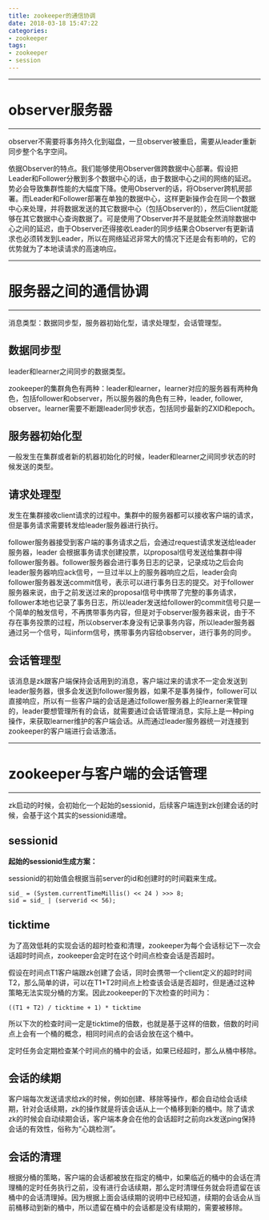 ```yaml
---
title: zookeeper的通信协调
date: 2018-03-18 15:47:22
categories:
- zookeeper
tags:
- zookeeper
- session
---
```


---
# observer服务器
---

observer不需要将事务持久化到磁盘，一旦observer被重启，需要从leader重新同步整个名字空间。

依据Observer的特点。我们能够使用Observer做跨数据中心部署。假设把Leader和Follower分散到多个数据中心的话，由于数据中心之间的网络的延迟。势必会导致集群性能的大幅度下降。使用Observer的话，将Observer跨机房部署。而Leader和Follower部署在单独的数据中心，这样更新操作会在同一个数据中心来处理，并将数据发送的其它数据中心（包括Observer的），然后Client就能够在其它数据中心查询数据了。可是使用了Observer并不是就能全然消除数据中心之间的延迟，由于Observer还得接收Leader的同步结果合Observer有更新请求也必须转发到Leader，所以在网络延迟非常大的情况下还是会有影响的，它的优势就为了本地读请求的高速响应。

---
# 服务器之间的通信协调
---

消息类型：数据同步型，服务器初始化型，请求处理型，会话管理型。

## 数据同步型

leader和learner之间同步的数据类型。

zookeeper的集群角色有两种：leader和learner，learner对应的服务器有两种角色，包括follower和observer，所以服务器的角色有三种，leader, follower, observer。learner需要不断跟leader同步状态，包括同步最新的ZXID和epoch。

## 服务器初始化型

一般发生在集群或者新的机器初始化的时候，leader和learner之间同步状态的时候发送的类型。

## 请求处理型

发生在集群接收client请求的过程中。集群中的服务器都可以接收客户端的请求，但是事务请求需要转发给leader服务器进行执行。

follower服务器接受到客户端的事务请求之后，会通过request请求发送给leader服务器，leader 会根据事务请求创建投票，以proposal信号发送给集群中得 follower服务器。follower服务器会进行事务日志的记录，记录成功之后会向leader服务器响应ack信号，一旦过半以上的服务器响应之后，leader会向follower服务器发送commit信号，表示可以进行事务日志的提交。对于follower服务器来说，由于之前发送过来的proposal信号中携带了完整的事务请求，follower本地也记录了事务日志，所以leader发送给follower的commit信号只是一个简单的触发信号，不再携带事务内容，但是对于observer服务器来说，由于不存在事务投票的过程，所以observer本身没有记录事务内容，所以leader服务器通过另一个信号，叫inform信号，携带事务内容给observer，进行事务的同步。

## 会话管理型

该消息是zk跟客户端保持会话用到的消息，客户端过来的请求不一定会发送到leader服务器，很多会发送到follower服务器，如果不是事务操作，follower可以直接响应，所以有一些客户端的会话是通过follower服务器上的learner来管理的，leader要想管理所有的会话，就需要通过会话管理消息，实际上是一种ping操作，来获取learner维护的客户端会话。从而通过leader服务器统一对连接到zookeeper的客户端进行会话激活。

---
# zookeeper与客户端的会话管理
---

zk启动的时候，会初始化一个起始的sessionid，后续客户端连到zk创建会话的时候，会基于这个其实的sessionid递增。

## sessionid

**起始的sessionid生成方案：**

sessionid的初始值会根据当前server的id和创建时的时间戳来生成。

```
sid_ = (System.currentTimeMillis() << 24 ) >>> 8;
sid = sid_ | (serverid << 56);
```

## ticktime

为了高效低耗的实现会话的超时检查和清理，zookeeper为每个会话标记下一次会话超时时间点，zookeeper会定时在这个时间点检查会话是否超时。

假设在时间点T1客户端跟zk创建了会话，同时会携带一个client定义的超时时间T2，那么简单的讲，可以在T1+T2时间点上检查该会话是否超时，但是通过这种策略无法实现分桶的方案。因此zookeeper的下次检查的时间为：

```
((T1 + T2) / ticktime + 1) * ticktime
```

所以下次的检查时间一定是ticktime的倍数，也就是基于这样的倍数，倍数的时间点上会有一个桶的概念，相同时间点的会话会放在这个桶中。

定时任务会定期检查某个时间点的桶中的会话，如果已经超时，那么从桶中移除。

## 会话的续期

客户端每次发送请求给zk的时候，例如创建、移除等操作，都会自动给会话续期，针对会话续期，zk的操作就是将该会话从上一个桶移到新的桶中。除了请求zk的时候会自动续期会话，客户端本身会在他的会话超时之前向zk发送ping保持会话的有效性，俗称为“心跳检测”。

## 会话的清理

根据分桶的策略，客户端的会话都被放在指定的桶中，如果临近的桶中的会话在清理桶的定时任务执行之前，没有进行会话续期，那么定时清理任务就会将遗留在该桶中的会话清理掉。因为根据上面会话续期的说明中已经知道，续期的会话会从当前桶移动到新的桶中，所以遗留在桶中的会话都是没有续期的，需要被移除。

